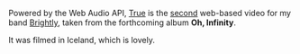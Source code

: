 Powered by the Web Audio API, [True](http://true.wearebrightly.com/) is the [second](/projects/tweetflight) web-based video for my band [Brightly](http://wearebrightly.com/), taken from the forthcoming album **Oh, Infinity**.

It was filmed in Iceland, which is lovely.